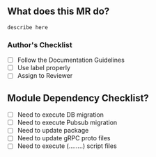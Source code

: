 ## What does this MR do?

`describe here`

### Author's Checklist

- [ ] Follow the Documentation Guidelines
- [ ] Use label properly
- [ ] Assign to Reviewer

## Module Dependency Checklist?

- [ ] Need to execute DB migration
- [ ] Need to execute Pubsub migration
- [ ] Need to update package
- [ ] Need to update gRPC proto files
- [ ] Need to execute (........) script files
